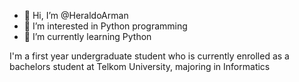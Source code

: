- 👋 Hi, I’m @HeraldoArman
- 👀 I’m interested in Python programming
- 🌱 I’m currently learning Python

I'm a first year undergraduate student who is currently enrolled as a bachelors student at Telkom University, majoring in Informatics
